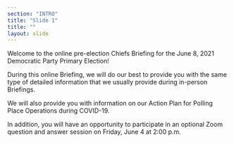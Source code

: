 ```yaml
---
section: "INTRO"
title: "Slide 1"
title: ""
layout: slide
---
```


Welcome to the online pre-election Chiefs Briefing for the June 8, 2021 Democratic Party Primary Election!

During this online Briefing, we will do our best to provide you with the same type of detailed information that we usually provide during in-person Briefings.

We will also provide you with information on our Action Plan for Polling Place Operations during COVID-19.

In addition, you will have an opportunity to participate in an optional Zoom question and answer session on Friday, June 4 at 2:00 p.m.




